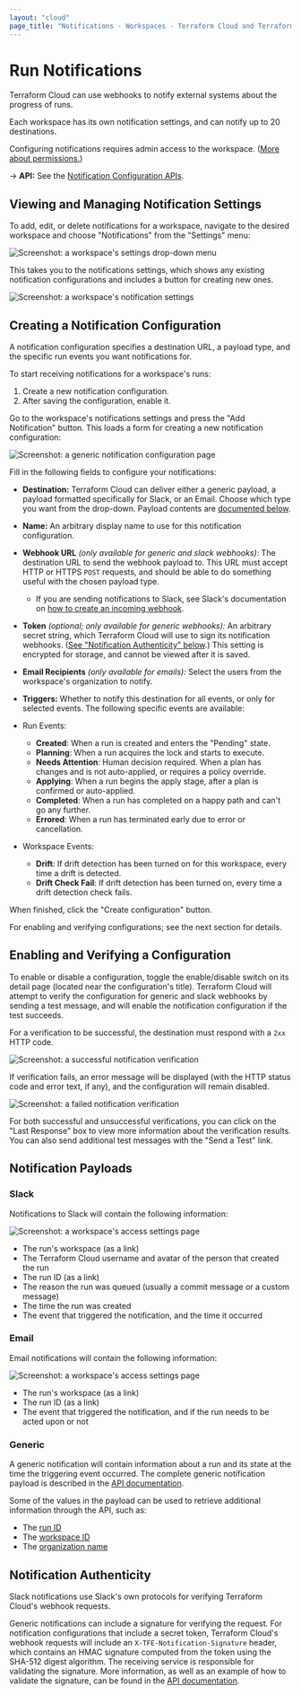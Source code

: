 ```yaml
---
layout: "cloud"
page_title: "Notifications - Workspaces - Terraform Cloud and Terraform Enterprise"
---
```


# Run Notifications

Terraform Cloud can use webhooks to notify external systems about the progress of runs.

Each workspace has its own notification settings, and can notify up to 20 destinations.

Configuring notifications requires admin access to the workspace. ([More about permissions.](/docs/cloud/users-teams-organizations/permissions.html))

[permissions-citation]: #intentionally-unused---keep-for-maintainers

-> **API:** See the [Notification Configuration APIs](../api/notification-configurations.html).

## Viewing and Managing Notification Settings

To add, edit, or delete notifications for a workspace, navigate to the desired workspace and choose "Notifications" from the "Settings" menu:

![Screenshot: a workspace's settings drop-down menu](./images/notifications-workspace-settings.png)

This takes you to the notifications settings, which shows any existing notification configurations and includes a button for creating new ones.

![Screenshot: a workspace's notification settings](./images/notifications-index.png)

## Creating a Notification Configuration

A notification configuration specifies a destination URL, a payload type, and the specific run events you want notifications for.

To start receiving notifications for a workspace's runs:

1. Create a new notification configuration.
2. After saving the configuration, enable it.

Go to the workspace's notifications settings and press the "Add Notification" button. This loads a form for creating a new notification configuration:

![Screenshot: a generic notification configuration page](./images/notifications-all-types.png)

Fill in the following fields to configure your notifications:

- **Destination:** Terraform Cloud can deliver either a generic payload, a payload formatted specifically for Slack, or an Email. Choose which type you want from the drop-down. Payload contents are [documented below][inpage-payload].

- **Name:** An arbitrary display name to use for this notification configuration.
- **Webhook URL** _(only available for generic and slack webhooks):_ The destination URL to send the webhook payload to. This URL must accept HTTP or HTTPS `POST` requests, and should be able to do something useful with the chosen payload type.
  - If you are sending notifications to Slack, see Slack's documentation on [how to create an incoming webhook](https://api.slack.com/messaging/webhooks#create_a_webhook).

- **Token** _(optional; only available for generic webhooks):_ An arbitrary secret string, which Terraform Cloud will use to sign its notification webhooks. ([See "Notification Authenticity" below][inpage-hmac].) This setting is encrypted for storage, and cannot be viewed after it is saved.
- **Email Recipients** _(only available for emails):_ Select the users from the workspace's organization to notify.

- **Triggers:** Whether to notify this destination for all events, or only for selected events. The following specific events are available:
- Run Events:
    - **Created**: When a run is created and enters the "Pending" state.
    - **Planning**: When a run acquires the lock and starts to execute.
    - **Needs Attention**: Human decision required. When a plan has changes and is not auto-applied, or requires a policy override.
    - **Applying**: When a run begins the apply stage, after a plan is confirmed or auto-applied.
    - **Completed**: When a run has completed on a happy path and can't go any further.
    - **Errored**: When a run has terminated early due to error or cancellation.
- Workspace Events: 
  - **Drift**: If drift detection has been turned on for this workspace, every time a drift is detected.
  - **Drift Check Fail**: If drift detection has been turned on, every time a drift detection check fails.

When finished, click the "Create configuration" button.

For enabling and verifying configurations; see the next section for details.

## Enabling and Verifying a Configuration

To enable or disable a configuration, toggle the enable/disable switch on its detail page (located near the configuration's title). Terraform Cloud will attempt to verify the configuration for generic and slack webhooks by sending a test message, and will enable the notification configuration if the test succeeds.

For a verification to be successful, the destination must respond with a `2xx` HTTP code.

![Screenshot: a successful notification verification](./images/notifications-success.png)

If verification fails, an error message will be displayed (with the HTTP status code and error text, if any), and the configuration will remain disabled.

![Screenshot: a failed notification verification](./images/notifications-error.png)

For both successful and unsuccessful verifications, you can click on the "Last Response" box to view more information about the verification results. You can also send additional test messages with the "Send a Test" link.

## Notification Payloads

[inpage-payload]: #notification-payloads

### Slack

Notifications to Slack will contain the following information:

![Screenshot: a workspace's access settings page](./images/notifications-slack-sample.png)

* The run's workspace (as a link)
* The Terraform Cloud username and avatar of the person that created the run
* The run ID (as a link)
* The reason the run was queued (usually a commit message or a custom message)
* The time the run was created
* The event that triggered the notification, and the time it occurred

### Email

Email notifications will contain the following information:

![Screenshot: a workspace's access settings page](./images/notifications-email-sample.png)

* The run's workspace (as a link)
* The run ID (as a link)
* The event that triggered the notification, and if the run needs to be acted upon or not


### Generic

A generic notification will contain information about a run and its state at the time the triggering event occurred. The complete generic notification payload is described in the [API documentation][generic-payload].

[generic-payload]: ../api/notification-configurations.html#notification-payload

Some of the values in the payload can be used to retrieve additional information through the API, such as:

* The [run ID](../api/run.html#get-run-details)
* The [workspace ID](../api/workspaces.html#list-workspaces)
* The [organization name](../api/organizations.html#show-an-organization)

## Notification Authenticity

[inpage-hmac]: #notification-authenticity

Slack notifications use Slack's own protocols for verifying Terraform Cloud's webhook requests.

Generic notifications can include a signature for verifying the request. For notification configurations that include a secret token, Terraform Cloud's webhook requests will include an `X-TFE-Notification-Signature` header, which contains an HMAC signature computed from the token using the SHA-512 digest algorithm. The receiving service is responsible for validating the signature. More information, as well as an example of how to validate the signature, can be found in the [API documentation](../api/notification-configurations.html#notification-authenticity).

